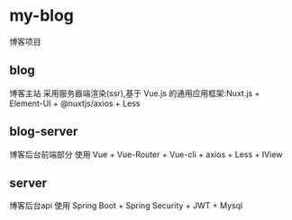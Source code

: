# my-blog
博客项目
## blog
博客主站
采用服务器端渲染(ssr),基于 Vue.js 的通用应用框架:Nuxt.js + Element-UI + @nuxtjs/axios + Less
## blog-server
博客后台前端部分
使用 Vue + Vue-Router + Vue-cli + axios + Less + IView
## server
博客后台api
使用 Spring Boot + Spring Security + JWT + Mysql
